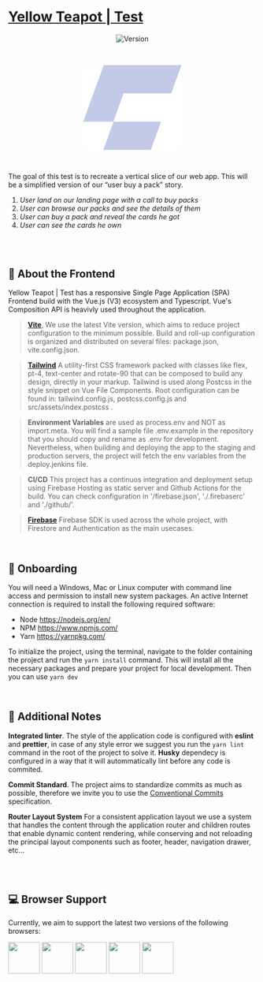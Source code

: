 # [Yellow Teapot | Test](https://yellow-teapot-test.web.app/)

<p align="center">
  <img src="https://img.shields.io/badge/version-1.0.0-red.svg" alt="Version">
</p>

<br>

<p align="center" >
  <img align="center" src="./public/logo.png" width="200">
</p>

<br>

The goal of this test is to recreate a vertical slice of our web app. This will be a simplified version of our “user buy a pack” story.

1. _User land on our landing page with a call to buy packs_
2. _User can browse our packs and see the details of them_
3. _User can buy a pack and reveal the cards he got_
4. _User can see the cards he own_

<br>
<br>

## 💬 **About the Frontend**

Yellow Teapot | Test has a responsive Single Page Application (SPA) Frontend build with the Vue.js (V3) ecosystem and Typescript. Vue's Composition API is heavivly used throughout the application.

> [**Vite**](https://vitejs.dev/), We use the latest Vite version, which aims to reduce project configuration to the minimum possible. Build and roll-up configuration is organized and distributed on several files: package.json, vite.config.json.

> [**Tailwind**](https://tailwindcss.com/) A utility-first CSS framework packed with classes like flex, pt-4, text-center and rotate-90 that can be composed to build any design, directly in your markup. Tailwind is used along Postcss in the style snippet on Vue File Components. Root configuration can be found in: tailwind.config.js, postcss.config.js and src/assets/index.postcss .

> **Environment Variables** are used as process.env and NOT as import.meta. You will find a sample file .env.example in the repository that you should copy and rename as .env for development. Nevertheless, when building and deploying the app to the staging and production servers, the project will fetch the env variables from the deploy.jenkins file.

> **CI/CD** This project has a continuos integration and deployment setup using Firebase Hosting as static server and Github Actions for the build. You can check configuration in '/firebase.json', './.firebaserc' and './github/'.

> [**Firebase**](https://firebase.google.com/) Firebase SDK is used across the whole project, with Firestore and Authentication as the main usecases.

<br>

## 🚀 **Onboarding**

You will need a Windows, Mac or Linux computer with command line access and permission to install new system packages. An active Internet connection is required to install the following required software:

- Node https://nodejs.org/en/
- NPM https://www.npmjs.com/
- Yarn https://yarnpkg.com/

To initialize the project, using the terminal, navigate to the folder containing the project and run the `yarn install` command. This will install all the necessary packages and prepare your project for local development. Then you can use `yarn dev`

<br>

## 📓 **Additional Notes**

**Integrated linter**. The style of the application code is configured with **eslint** and **prettier**, in case of any style error we suggest you run the `yarn lint` command in the root of the project to solve it. **Husky** dependecy is configured in a way that it will autommatically lint before any code is commited.

**Commit Standard**. The project aims to standardize commits as much as possible, therefore we invite you to use the [Conventional Commits](https://www.conventionalcommits.org/en/v1.0.0/) specification.

**Router Layout System** For a consistent application layout we use a system that handles the content through the application router and children routes that enable dynamic content rendering, while conserving and not reloading the principal layout components such as footer, header, navigation drawer, etc...

<br>
<br>

## 💻 **Browser Support**

Currently, we aim to support the latest two versions of the following browsers:

<img src="https://s3.amazonaws.com/creativetim_bucket/github/browser/chrome.png" width="64" height="64"> <img src="https://cdn.vuetifyjs.com/images/browser/firefox.png" width="64" height="64"> <img src="https://cdn.vuetifyjs.com/images/browser/edge.png" width="64" height="64"> <img src="https://cdn.vuetifyjs.com/images/browser/safari.png" width="64" height="64"> <img src="https://cdn.vuetifyjs.com/images/browser/opera.png" width="64" height="64">
